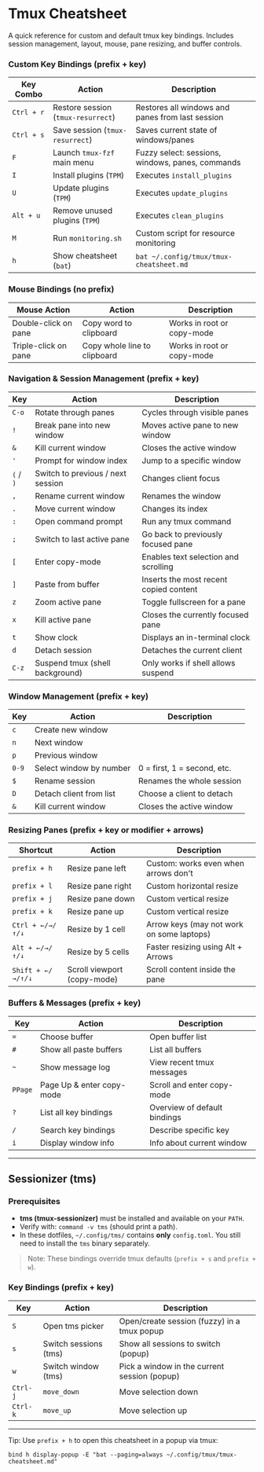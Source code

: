 # Tmux Cheatsheet

A quick reference for custom and default tmux key bindings.
Includes session management, layout, mouse, pane resizing, and buffer controls.

### Custom Key Bindings (prefix + key)

| Key Combo  | Action                             | Description                                      |
| ---------- | ---------------------------------- | ------------------------------------------------ |
| `Ctrl + r` | Restore session (`tmux-resurrect`) | Restores all windows and panes from last session |
| `Ctrl + s` | Save session (`tmux-resurrect`)    | Saves current state of windows/panes             |
| `F`        | Launch `tmux-fzf` main menu        | Fuzzy select: sessions, windows, panes, commands |
| `I`        | Install plugins (`TPM`)            | Executes `install_plugins`                       |
| `U`        | Update plugins (`TPM`)             | Executes `update_plugins`                        |
| `Alt + u`  | Remove unused plugins (`TPM`)      | Executes `clean_plugins`                         |
| `M`        | Run `monitoring.sh`                | Custom script for resource monitoring            |
| `h`        | Show cheatsheet (`bat`)            | `bat ~/.config/tmux/tmux-cheatsheet.md`          |

### Mouse Bindings (no prefix)

| Mouse Action         | Action                       | Description                |
| -------------------- | ---------------------------- | -------------------------- |
| Double-click on pane | Copy word to clipboard       | Works in root or copy-mode |
| Triple-click on pane | Copy whole line to clipboard | Works in root or copy-mode |

### Navigation & Session Management (prefix + key)

| Key       | Action                            | Description                            |
| --------- | --------------------------------- | -------------------------------------- |
| `C-o`     | Rotate through panes              | Cycles through visible panes           |
| `!`       | Break pane into new window        | Moves active pane to new window        |
| `&`       | Kill current window               | Closes the active window               |
| `'`       | Prompt for window index           | Jump to a specific window              |
| `(` / `)` | Switch to previous / next session | Changes client focus                   |
| `,`       | Rename current window             | Renames the window                     |
| `.`       | Move current window               | Changes its index                      |
| `:`       | Open command prompt               | Run any tmux command                   |
| `;`       | Switch to last active pane        | Go back to previously focused pane     |
| `[`       | Enter copy-mode                   | Enables text selection and scrolling   |
| `]`       | Paste from buffer                 | Inserts the most recent copied content |
| `z`       | Zoom active pane                  | Toggle fullscreen for a pane           |
| `x`       | Kill active pane                  | Closes the currently focused pane      |
| `t`       | Show clock                        | Displays an in-terminal clock          |
| `d`       | Detach session                    | Detaches the current client            |
| `C-z`     | Suspend tmux (shell background)   | Only works if shell allows suspend     |

### Window Management (prefix + key)

| Key   | Action                  | Description                 |
| ----- | ----------------------- | --------------------------- |
| `c`   | Create new window       |                             |
| `n`   | Next window             |                             |
| `p`   | Previous window         |                             |
| `0-9` | Select window by number | 0 = first, 1 = second, etc. |
| `$`   | Rename session          | Renames the whole session   |
| `D`   | Detach client from list | Choose a client to detach   |
| `&`   | Kill current window     | Closes the active window    |

### Resizing Panes (prefix + key or modifier + arrows)

| Shortcut          | Action                      | Description                               |
| ----------------- | --------------------------- | ----------------------------------------- |
| `prefix + h`      | Resize pane left            | Custom: works even when arrows don't      |
| `prefix + l`      | Resize pane right           | Custom horizontal resize                  |
| `prefix + j`      | Resize pane down            | Custom vertical resize                    |
| `prefix + k`      | Resize pane up              | Custom vertical resize                    |
| `Ctrl + ←/→/↑/↓`  | Resize by 1 cell            | Arrow keys (may not work on some laptops) |
| `Alt + ←/→/↑/↓`   | Resize by 5 cells           | Faster resizing using Alt + Arrows        |
| `Shift + ←/→/↑/↓` | Scroll viewport (copy-mode) | Scroll content inside the pane            |

### Buffers & Messages (prefix + key)

| Key     | Action                    | Description                  |
| ------- | ------------------------- | ---------------------------- |
| `=`     | Choose buffer             | Open buffer list             |
| `#`     | Show all paste buffers    | List all buffers             |
| `~`     | Show message log          | View recent tmux messages    |
| `PPage` | Page Up & enter copy-mode | Scroll and enter copy-mode   |
| `?`     | List all key bindings     | Overview of default bindings |
| `/`     | Search key bindings       | Describe specific key        |
| `i`     | Display window info       | Info about current window    |

---

## Sessionizer (tms)

### Prerequisites

- **tms (tmux-sessionizer)** must be installed and available on your `PATH`.
- Verify with: `command -v tms` (should print a path).
- In these dotfiles, `~/.config/tms/` contains **only** `config.toml`. You still need to install the `tms` binary separately.

> Note: These bindings override tmux defaults (`prefix + s` and `prefix + w`).

### Key Bindings (prefix + key)

| Key      | Action                | Description                                  |
| -------- | --------------------- | -------------------------------------------- |
| `S`      | Open tms picker       | Open/create session (fuzzy) in a tmux popup  |
| `s`      | Switch sessions (tms) | Show all sessions to switch (popup)          |
| `w`      | Switch window (tms)   | Pick a window in the current session (popup) |
| `Ctrl-j` | `move_down`           | Move selection down                          |
| `Ctrl-k` | `move_up`             | Move selection up                            |

---

Tip: Use `prefix + h` to open this cheatsheet in a popup via tmux:

```tmux
bind h display-popup -E "bat --paging=always ~/.config/tmux/tmux-cheatsheet.md"
```
